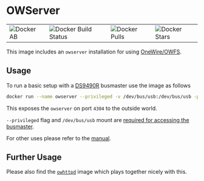 # OWServer

|   |   |   |   |
| - | - | - | - |
| ![Docker AB](https://img.shields.io/docker/automated/mneundorfer/owserver.svg) | ![Docker Build Status](https://img.shields.io/docker/build/mneundorfer/owserver.svg) | ![Docker Pulls](https://img.shields.io/docker/pulls/mneundorfer/owserver.svg) | ![Docker Stars](https://img.shields.io/docker/stars/mneundorfer/owserver.svg)

This image includes an `owserver` installation for using [OneWire/OWFS](http://owfs.org/).

## Usage

To run a basic setup with a [DS9490R](http://owfs.org/index.php?page=usb-ds9490r) busmaster use the image as follows

```bash
docker run --name owserver --privileged -v /dev/bus/usb:/dev/bus/usb -p 4304:4304 -d mneundorfer/owserver -uall -uscan
```

This exposes the `owserver` on port `4304` to the outside world.

`--privileged` flag and `/dev/bus/usb` mount are [required for accessing the busmaster](https://stackoverflow.com/a/24231872).

For other uses please refer to the [manual](http://owfs.org/index.php?page=owserver).

## Further Usage

Please also find the [`owhttpd`](https://github.com/mneundorfer/owhttpd) image which plays together nicely with this.